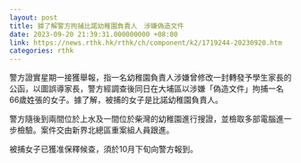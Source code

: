 ```yaml
---
layout: post
title: 據了解警方拘捕比諾幼稚園負責人　涉嫌偽造文件
date: 2023-09-20 21:39:31.000000000 +08:00
link: https://news.rthk.hk/rthk/ch/component/k2/1719244-20230920.htm
categories: rthk
---
```


警方證實星期一接獲舉報，指一名幼稚園負責人涉嫌曾修改一封轉發予學生家長的公函，以圖誤導家長，警方經調查後同日在大埔區以涉嫌「偽造文件」拘捕一名66歲姓張的女子。據了解，被捕的女子是比諾幼稚園負責人。

警方隨後到兩間位於上水及一間位於柴灣的幼稚園進行搜證，並檢取多部電腦進一步檢驗。案件交由新界北總區重案組人員跟進。
 
被捕女子已獲准保釋候查，須於10月下旬向警方報到。
